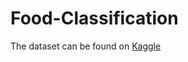 # Food-Classification

The dataset can be found on [Kaggle](https://www.kaggle.com/l33tc0d3r/indian-food-classification/)
